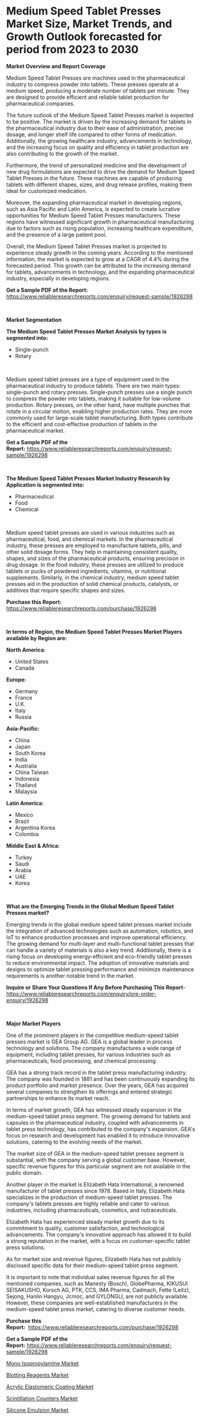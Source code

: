 <p><h1>Medium Speed Tablet Presses Market Size, Market Trends, and Growth Outlook forecasted for period from 2023 to 2030</h1></p><p><strong>Market Overview and Report Coverage</strong></p>
<p><p>Medium Speed Tablet Presses are machines used in the pharmaceutical industry to compress powder into tablets. These presses operate at a medium speed, producing a moderate number of tablets per minute. They are designed to provide efficient and reliable tablet production for pharmaceutical companies.</p><p>The future outlook of the Medium Speed Tablet Presses market is expected to be positive. The market is driven by the increasing demand for tablets in the pharmaceutical industry due to their ease of administration, precise dosage, and longer shelf life compared to other forms of medication. Additionally, the growing healthcare industry, advancements in technology, and the increasing focus on quality and efficiency in tablet production are also contributing to the growth of the market.</p><p>Furthermore, the trend of personalized medicine and the development of new drug formulations are expected to drive the demand for Medium Speed Tablet Presses in the future. These machines are capable of producing tablets with different shapes, sizes, and drug release profiles, making them ideal for customized medication.</p><p>Moreover, the expanding pharmaceutical market in developing regions, such as Asia Pacific and Latin America, is expected to create lucrative opportunities for Medium Speed Tablet Presses manufacturers. These regions have witnessed significant growth in pharmaceutical manufacturing due to factors such as rising population, increasing healthcare expenditure, and the presence of a large patient pool.</p><p>Overall, the Medium Speed Tablet Presses market is projected to experience steady growth in the coming years. According to the mentioned information, the market is expected to grow at a CAGR of 4.4% during the forecasted period. This growth can be attributed to the increasing demand for tablets, advancements in technology, and the expanding pharmaceutical industry, especially in developing regions.</p></p>
<p><strong>Get a Sample PDF of the Report:</strong> <a href="https://www.reliableresearchreports.com/enquiry/request-sample/1926298">https://www.reliableresearchreports.com/enquiry/request-sample/1926298</a></p>
<p>&nbsp;</p>
<p><strong>Market Segmentation</strong></p>
<p><strong>The Medium Speed Tablet Presses Market Analysis by types is segmented into:</strong></p>
<p><ul><li>Single-punch</li><li>Rotary</li></ul></p>
<p>&nbsp;</p>
<p><p>Medium speed tablet presses are a type of equipment used in the pharmaceutical industry to produce tablets. There are two main types: single-punch and rotary presses. Single-punch presses use a single punch to compress the powder into tablets, making it suitable for low-volume production. Rotary presses, on the other hand, have multiple punches that rotate in a circular motion, enabling higher production rates. They are more commonly used for large-scale tablet manufacturing. Both types contribute to the efficient and cost-effective production of tablets in the pharmaceutical market.</p></p>
<p><strong>Get a Sample PDF of the Report:</strong>&nbsp;<a href="https://www.reliableresearchreports.com/enquiry/request-sample/1926298">https://www.reliableresearchreports.com/enquiry/request-sample/1926298</a></p>
<p>&nbsp;</p>
<p><strong>The Medium Speed Tablet Presses Market Industry Research by Application is segmented into:</strong></p>
<p><ul><li>Pharmaceutical</li><li>Food</li><li>Chemical</li></ul></p>
<p>&nbsp;</p>
<p><p>Medium speed tablet presses are used in various industries such as pharmaceutical, food, and chemical markets. In the pharmaceutical industry, these presses are employed to manufacture tablets, pills, and other solid dosage forms. They help in maintaining consistent quality, shapes, and sizes of the pharmaceutical products, ensuring precision in drug dosage. In the food industry, these presses are utilized to produce tablets or pucks of powdered ingredients, vitamins, or nutritional supplements. Similarly, in the chemical industry, medium speed tablet presses aid in the production of solid chemical products, catalysts, or additives that require specific shapes and sizes.</p></p>
<p><strong>Purchase this Report:</strong>&nbsp; <a href="https://www.reliableresearchreports.com/purchase/1926298">https://www.reliableresearchreports.com/purchase/1926298</a></p>
<p>&nbsp;</p>
<p><strong>In terms of Region, the Medium Speed Tablet Presses Market Players available by Region are:</strong></p>
<p>
    <p> <strong> North America: </strong>
        <ul>
            <li>United States</li>
            <li>Canada</li>
        </ul>
        </p> 
    <p> <strong> Europe: </strong>
        <ul>
            <li>Germany</li>
            <li>France</li>
            <li>U.K.</li>
            <li>Italy</li>
            <li>Russia</li>
        </ul>
        </p> 
    <p> <strong> Asia-Pacific: </strong>
        <ul>
            <li>China</li>
            <li>Japan</li>
            <li>South Korea</li>
            <li>India</li>
            <li>Australia</li>
            <li>China Taiwan</li>
            <li>Indonesia</li>
            <li>Thailand</li>
            <li>Malaysia</li>
        </ul>
        </p> 
    <p> <strong> Latin America: </strong>
        <ul>
            <li>Mexico</li>
            <li>Brazil</li>
            <li>Argentina Korea</li>
            <li>Colombia</li>
        </ul>
        </p> 
    <p> <strong> Middle East & Africa: </strong>
        <ul>
            <li>Turkey</li>
            <li>Saudi</li>
            <li>Arabia</li>
            <li>UAE</li>
            <li>Korea</li>
        </ul>
    </p>
    </p>
<p>&nbsp;</p>
<p><strong>What are the Emerging Trends in the Global Medium Speed Tablet Presses market?</strong></p>
<p><p>Emerging trends in the global medium speed tablet presses market include the integration of advanced technologies such as automation, robotics, and IoT to enhance production processes and improve operational efficiency. The growing demand for multi-layer and multi-functional tablet presses that can handle a variety of materials is also a key trend. Additionally, there is a rising focus on developing energy-efficient and eco-friendly tablet presses to reduce environmental impact. The adoption of innovative materials and designs to optimize tablet pressing performance and minimize maintenance requirements is another notable trend in the market.</p></p>
<p><strong>Inquire or Share Your Questions If Any Before Purchasing This Report</strong>- <a href="https://www.reliableresearchreports.com/enquiry/pre-order-enquiry/1926298">https://www.reliableresearchreports.com/enquiry/pre-order-enquiry/1926298</a></p>
<p>&nbsp;</p>
<p><strong>Major Market Players</strong></p>
<p><p>One of the prominent players in the competitive medium-speed tablet presses market is GEA Group AG. GEA is a global leader in process technology and solutions. The company manufactures a wide range of equipment, including tablet presses, for various industries such as pharmaceuticals, food processing, and chemical processing.</p><p>GEA has a strong track record in the tablet press manufacturing industry. The company was founded in 1881 and has been continuously expanding its product portfolio and market presence. Over the years, GEA has acquired several companies to strengthen its offerings and entered strategic partnerships to enhance its market reach.</p><p>In terms of market growth, GEA has witnessed steady expansion in the medium-speed tablet press segment. The growing demand for tablets and capsules in the pharmaceutical industry, coupled with advancements in tablet press technology, has contributed to the company's expansion. GEA's focus on research and development has enabled it to introduce innovative solutions, catering to the evolving needs of the market. </p><p>The market size of GEA in the medium-speed tablet presses segment is substantial, with the company serving a global customer base. However, specific revenue figures for this particular segment are not available in the public domain.</p><p>Another player in the market is Elizabeth Hata International, a renowned manufacturer of tablet presses since 1978. Based in Italy, Elizabeth Hata specializes in the production of medium-speed tablet presses. The company's tablets presses are highly reliable and cater to various industries, including pharmaceuticals, cosmetics, and nutraceuticals.</p><p>Elizabeth Hata has experienced steady market growth due to its commitment to quality, customer satisfaction, and technological advancements. The company's innovative approach has allowed it to build a strong reputation in the market, with a focus on customer-specific tablet press solutions.</p><p>As for market size and revenue figures, Elizabeth Hata has not publicly disclosed specific data for their medium-speed tablet press segment.</p><p>It is important to note that individual sales revenue figures for all the mentioned companies, such as Manesty (Bosch), GlobePharma, KIKUSUI SEISAKUSHO, Korsch AG, PTK, CCS, IMA Pharma, Cadmach, Fette (Leitz), Sejong, Hanlin Hangyu, Jcmoc, and GYLONGLI, are not publicly available. However, these companies are well-established manufacturers in the medium-speed tablet press market, catering to diverse customer needs.</p></p>
<p><strong>Purchase this Report:</strong>&nbsp;&nbsp;<a href="https://www.reliableresearchreports.com/purchase/1926298">https://www.reliableresearchreports.com/purchase/1926298</a></p>
<p></p>
<p><strong>Get a Sample PDF of the Report:</strong>&nbsp;<a href="https://www.reliableresearchreports.com/enquiry/request-sample/1926298">https://www.reliableresearchreports.com/enquiry/request-sample/1926298</a></p>
<p><p><a href="https://medium.com/@reportprime01/mono-isopropylamine-market-trends-and-market-analysis-forecasted-for-period-2023-2030-eca8f013c8af">Mono IsopropylamIne Market</a></p><p><a href="https://github.com/gdfhhhj/Market-Research-Report-List-1/blob/main/blotting-reagents-market.md">Blotting Reagents Market</a></p><p><a href="https://medium.com/@reportprime03/acrylic-elastomeric-coating-market-trends-and-market-analysis-forecasted-for-period-2023-2030-1f80c2f3e512">Acrylic Elastomeric Coating Market</a></p><p><a href="https://github.com/luckyshygirl/Market-Research-Report-List-1/blob/main/scintillation-counters-market.md">Scintillation Counters Market</a></p><p><a href="https://medium.com/@reportprime04/silicone-emulsion-market-size-cagr-trends-2024-2030-6bb7c63fa417">Silicone Emulsion Market</a></p></p>